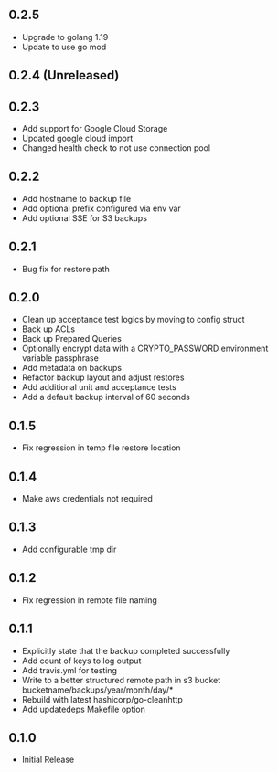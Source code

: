 ## 0.2.5
* Upgrade to golang 1.19
* Update to use go mod

## 0.2.4 (Unreleased)

## 0.2.3 
* Add support for Google Cloud Storage
* Updated google cloud import
* Changed health check to not use connection pool

## 0.2.2
* Add hostname to backup file
* Add optional prefix configured via env var
* Add optional SSE for S3 backups

## 0.2.1
* Bug fix for restore path

## 0.2.0
* Clean up acceptance test logics by moving to config struct
* Back up ACLs
* Back up Prepared Queries
* Optionally encrypt data with a CRYPTO_PASSWORD environment variable passphrase
* Add metadata on backups
* Refactor backup layout and adjust restores
* Add additional unit and acceptance tests
* Add a default backup interval of 60 seconds

## 0.1.5
* Fix regression in temp file restore location

## 0.1.4
* Make aws credentials not required

## 0.1.3
* Add configurable tmp dir

## 0.1.2
* Fix regression in remote file naming

## 0.1.1
* Explicitly state that the backup completed successfully
* Add count of keys to log output
* Add travis.yml for testing
* Write to a better structured remote path in s3 bucket bucketname/backups/year/month/day/*
* Rebuild with latest hashicorp/go-cleanhttp
* Add updatedeps Makefile option

## 0.1.0

* Initial Release
